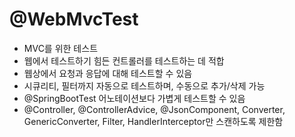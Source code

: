 # @WebMvcTest

- MVC를 위한 테스트
- 웹에서 테스트하기 힘든 컨트롤러를 테스트하는 데 적합
- 웹상에서 요청과 응답에 대해 테스트할 수 있음
- 시큐리티, 필터까지 자동으로 테스트하며, 수동으로 추가/삭제 가능
- @SpringBootTest 어노테이션보다 가볍게 테스트할 수 있음
- @Controller, @ControllerAdvice, @JsonComponent, Converter, GenericConverter, Filter, HandlerInterceptor만 스캔하도록 제한함	
